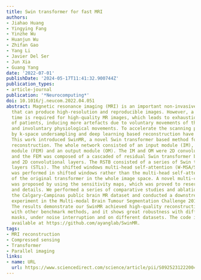 ```yaml
---
title: Swin transformer for fast MRI
authors:
- Jiahao Huang
- Yingying Fang
- Yinzhe Wu
- Huanjun Wu
- Zhifan Gao
- Yang Li
- Javier Del Ser
- Jun Xia
- Guang Yang
date: '2022-07-01'
publishDate: '2024-05-17T11:41:32.900744Z'
publication_types:
- article-journal
publication: '*Neurocomputing*'
doi: 10.1016/j.neucom.2022.04.051
abstract: Magnetic resonance imaging (MRI) is an important non-invasive clinical tool
  that can produce high-resolution and reproducible images. However, a long scanning
  time is required for high-quality MR images, which leads to exhaustion and discomfort
  of patients, inducing more artefacts due to voluntary movements of the patients
  and involuntary physiological movements. To accelerate the scanning process, methods
  by k-space undersampling and deep learning based reconstruction have been popularised.
  This work introduced SwinMR, a novel Swin transformer based method for fast MRI
  reconstruction. The whole network consisted of an input module (IM), a feature extraction
  module (FEM) and an output module (OM). The IM and OM were 2D convolutional layers
  and the FEM was composed of a cascaded of residual Swin transformer blocks (RSTBs)
  and 2D convolutional layers. The RSTB consisted of a series of Swin transformer
  layers (STLs). The shifted windows multi-head self-attention (W-MSA/SW-MSA) of STL
  was performed in shifted windows rather than the multi-head self-attention (MSA)
  of the original transformer in the whole image space. A novel multi-channel loss
  was proposed by using the sensitivity maps, which was proved to reserve more textures
  and details. We performed a series of comparative studies and ablation studies in
  the Calgary-Campinas public brain MR dataset and conducted a downstream segmentation
  experiment in the Multi-modal Brain Tumour Segmentation Challenge 2017 dataset.
  The results demonstrate our SwinMR achieved high-quality reconstruction compared
  with other benchmark methods, and it shows great robustness with different undersampling
  masks, under noise interruption and on different datasets. The code is publicly
  available at https://github.com/ayanglab/SwinMR.
tags:
- MRI reconstruction
- Compressed sensing
- Transformer
- Parallel imaging
links:
- name: URL
  url: https://www.sciencedirect.com/science/article/pii/S0925231222004179
---
```

